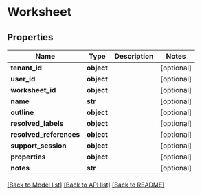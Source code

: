 # Worksheet

## Properties
Name | Type | Description | Notes
------------ | ------------- | ------------- | -------------
**tenant_id** | **object** |  | [optional] 
**user_id** | **object** |  | [optional] 
**worksheet_id** | **object** |  | [optional] 
**name** | **str** |  | [optional] 
**outline** | **object** |  | [optional] 
**resolved_labels** | **object** |  | [optional] 
**resolved_references** | **object** |  | [optional] 
**support_session** | **object** |  | [optional] 
**properties** | **object** |  | [optional] 
**notes** | **str** |  | [optional] 

[[Back to Model list]](../README.md#documentation-for-models) [[Back to API list]](../README.md#documentation-for-api-endpoints) [[Back to README]](../README.md)


